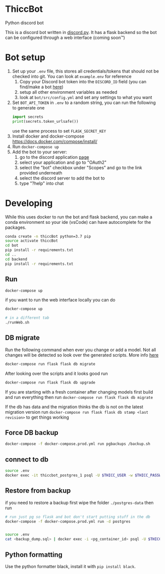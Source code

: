 # ThiccBot
Python discord bot

This is a discord bot written in [discord.py](https://github.com/Rapptz/discord.py/tree/rewrite). It has a flask backend so the bot can be configured through a web interface (coming soon™️)

# Bot setup
1. Set up your `.env` file, this stores all credentials/tokens that should not be checked into git. You can look at `example.env` for reference
    1. Copy your Discord bot token into the `DISCORD_ID` field (you can find/make a bot [here](https://discordapp.com/developers/applications/))
    2. setup all other environment variables as needed
    3. look at `bot/src/config.yml` and set any settings to what you want
2. Set `BOT_API_TOKEN` in `.env` to a random string, you can run the following to generate one 
    ```python
    import secrets
    print(secrets.token_urlsafe())
    ```
    use the same process to set `FLASK_SECRET_KEY`
3. Install docker and docker-compose https://docs.docker.com/compose/install/
4. Run `docker-compose up`
5. Add the bot to your server:
    1. go to the discord application [page](https://discordapp.com/developers/applications/)
    2. select your application and go to "OAuth2"
    3. select the "bot" checkbox under "Scopes" and go to the link provided underneath
    4. select the discord server to add the bot to
    5. type "?help" into chat

# Developing 

While this uses docker to run the bot and flask backend, you can make a conda environment so your ide (vsCode) can have autocomplete for the packages.
```bash
conda create -n thiccBot python=3.7 pip
source activate thiccBot
cd bot
pip install -r requirements.txt
cd ..
cd backend
pip install -r requirements.txt
```

## Run
```sh
docker-compose up
```
if you want to run the web interface locally you can do
```sh
docker-compose up

# in a different tab
./runWeb.sh
```

## DB migrate
Run the following command when ever you change or add a model. Not all changes will be detected so look over the generated scripts. More info [here](https://flask-migrate.readthedocs.io/en/latest/)
```sh
docker-compose run flask flask db migrate
```
After looking over the scripts and it looks good run
```sh
docker-compose run flask flask db upgrade
```
If you are starting with a fresh container after changing models first build and run everything then run `docker-compose run flask flask db migrate`

If the db has data and the migration thinks the db is not on the latest migration version run 
`docker-compose run flask flask db stamp <last revision>` to get things working


## Force DB backup
```sh
docker-compose -f docker-compose.prod.yml run pgbackups /backup.sh
```

## connect to db
```sh
source .env
docker exec -it thiccbot_postgres_1 psql -U $THICC_USER -w $THICC_PASSWORD -d $THICC_DB
```

## Restore from backup
if you need to restore a backup first wipe the folder `./postgres-data` then run
```sh
# run just pg so flask and bot don't start putting stuff in the db
docker-compose -f docker-compose.prod.yml run -d postgres


source .env
cat <backup_dump.sql> | docker exec -i <pg_container_id> psql -U $THICC_USER -w $THICC_PASSWORD -d $THICC_DB
```

## Python formatting
Use the python formatter black, install it with `pip install black`.
